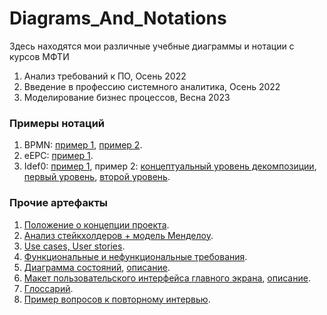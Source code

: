# Diagrams_And_Notations
Здесь находятся мои различные учебные диаграммы и нотации с курсов МФТИ 
1) Анализ требований к ПО, Осень 2022
2) Введение в профессию системного аналитика, Осень 2022
3) Моделирование бизнес процессов, Весна 2023

### Примеры нотаций
1. BPMN: [пример 1](https://github.com/Tanitum/Diagrams_And_Notations/blob/main/%D0%92%D0%B2%D0%B5%D0%B4%D0%B5%D0%BD%D0%B8%D0%B5%20%D0%B2%20%D0%BF%D1%80%D0%BE%D1%84%D0%B5%D1%81%D1%81%D0%B8%D1%8E%20%D1%81%D0%B8%D1%81%D1%82%D0%B5%D0%BC%D0%BD%D1%8B%D0%B9%20%D0%B0%D0%BD%D0%B0%D0%BB%D0%B8%D1%82%D0%B8%D0%BA/BPMN%20OOO%20%D0%9A%D1%80%D1%83%D0%BF%D0%BD%D1%8B%D0%B5%20%D0%B7%D0%B0%D0%BA%D0%B0%D0%B7%D1%8B.png), [пример 2](https://github.com/Tanitum/Diagrams_And_Notations/blob/main/%D0%9C%D0%BE%D0%B4%D0%B5%D0%BB%D0%B8%D1%80%D0%BE%D0%B2%D0%B0%D0%BD%D0%B8%D0%B5%20%D0%B1%D0%B8%D0%B7%D0%BD%D0%B5%D1%81%20%D0%BF%D1%80%D0%BE%D1%86%D0%B5%D1%81%D1%81%D0%BE%D0%B2/BPMN%20%D0%97%D0%B0%D0%BA%D0%B0%D0%B7%20%D1%82%D0%BE%D0%B2%D0%B0%D1%80%D0%B0.png).
2. eEPC: [пример 1](https://github.com/Tanitum/Diagrams_And_Notations/blob/main/%D0%9C%D0%BE%D0%B4%D0%B5%D0%BB%D0%B8%D1%80%D0%BE%D0%B2%D0%B0%D0%BD%D0%B8%D0%B5%20%D0%B1%D0%B8%D0%B7%D0%BD%D0%B5%D1%81%20%D0%BF%D1%80%D0%BE%D1%86%D0%B5%D1%81%D1%81%D0%BE%D0%B2/eEPC%20%D0%97%D0%B0%D0%BA%D0%B0%D0%B7%20%D1%82%D0%BE%D0%B2%D0%B0%D1%80%D0%B0.png).
3. Idef0: [пример 1](https://github.com/Tanitum/Diagrams_And_Notations/blob/main/%D0%92%D0%B2%D0%B5%D0%B4%D0%B5%D0%BD%D0%B8%D0%B5%20%D0%B2%20%D0%BF%D1%80%D0%BE%D1%84%D0%B5%D1%81%D1%81%D0%B8%D1%8E%20%D1%81%D0%B8%D1%81%D1%82%D0%B5%D0%BC%D0%BD%D1%8B%D0%B9%20%D0%B0%D0%BD%D0%B0%D0%BB%D0%B8%D1%82%D0%B8%D0%BA/IDEF0%20%D0%9E%D0%9E%D0%9E%20%D0%9A%D1%80%D1%83%D0%BF%D0%BD%D1%8B%D0%B5%20%D0%B7%D0%B0%D0%BA%D0%B0%D0%B7%D1%8B.png), пример 2: [концептуальный уровень декомпозиции](https://github.com/Tanitum/Diagrams_And_Notations/blob/main/%D0%9C%D0%BE%D0%B4%D0%B5%D0%BB%D0%B8%D1%80%D0%BE%D0%B2%D0%B0%D0%BD%D0%B8%D0%B5%20%D0%B1%D0%B8%D0%B7%D0%BD%D0%B5%D1%81%20%D0%BF%D1%80%D0%BE%D1%86%D0%B5%D1%81%D1%81%D0%BE%D0%B2/IDEF0%20%D0%97%D0%B0%D0%BA%D0%B0%D0%B7%20%D1%82%D0%BE%D0%B2%D0%B0%D1%80%D0%B0%200.png), [первый уровень](https://github.com/Tanitum/Diagrams_And_Notations/blob/main/%D0%9C%D0%BE%D0%B4%D0%B5%D0%BB%D0%B8%D1%80%D0%BE%D0%B2%D0%B0%D0%BD%D0%B8%D0%B5%20%D0%B1%D0%B8%D0%B7%D0%BD%D0%B5%D1%81%20%D0%BF%D1%80%D0%BE%D1%86%D0%B5%D1%81%D1%81%D0%BE%D0%B2/IDEF0%20%D0%97%D0%B0%D0%BA%D0%B0%D0%B7%20%D1%82%D0%BE%D0%B2%D0%B0%D1%80%D0%B0%201.png), [второй уровень](https://github.com/Tanitum/Diagrams_And_Notations/blob/main/%D0%9C%D0%BE%D0%B4%D0%B5%D0%BB%D0%B8%D1%80%D0%BE%D0%B2%D0%B0%D0%BD%D0%B8%D0%B5%20%D0%B1%D0%B8%D0%B7%D0%BD%D0%B5%D1%81%20%D0%BF%D1%80%D0%BE%D1%86%D0%B5%D1%81%D1%81%D0%BE%D0%B2/IDEF0%20%D0%97%D0%B0%D0%BA%D0%B0%D0%B7%20%D1%82%D0%BE%D0%B2%D0%B0%D1%80%D0%B0%201.6.png).

### Прочие артефакты
1. [Положение о концепции проекта](https://github.com/Tanitum/Diagrams_And_Notations/blob/main/%D0%90%D0%BD%D0%B0%D0%BB%D0%B8%D0%B7%20%D1%82%D1%80%D0%B5%D0%B1%D0%BE%D0%B2%D0%B0%D0%BD%D0%B8%D0%B9%20%D0%BA%20%D0%9F%D0%9E/%D0%9F%D0%BE%D0%BB%D0%BE%D0%B6%D0%B5%D0%BD%D0%B8%D0%B5%20%D0%BE%20%D0%BA%D0%BE%D0%BD%D1%86%D0%B5%D0%BF%D1%86%D0%B8%D0%B8%20%D0%BF%D1%80%D0%BE%D0%B5%D0%BA%D1%82%D0%B0.pdf).
2. [Анализ стейкхолдеров + модель Менделоу](https://github.com/Tanitum/Diagrams_And_Notations/blob/main/%D0%90%D0%BD%D0%B0%D0%BB%D0%B8%D0%B7%20%D1%82%D1%80%D0%B5%D0%B1%D0%BE%D0%B2%D0%B0%D0%BD%D0%B8%D0%B9%20%D0%BA%20%D0%9F%D0%9E/%D0%90%D0%BD%D0%B0%D0%BB%D0%B8%D0%B7%20%D1%81%D1%82%D0%B5%D0%B9%D0%BA%D1%85%D0%BE%D0%BB%D0%B4%D0%B5%D1%80%D0%BE%D0%B2%20%2B%20%D0%BC%D0%BE%D0%B4%D0%B5%D0%BB%D1%8C%20%D0%9C%D0%B5%D0%BD%D0%B4%D0%B5%D0%BB%D0%BE%D1%83.pdf).
3. [Use cases, User stories](https://github.com/Tanitum/Diagrams_And_Notations/blob/main/%D0%90%D0%BD%D0%B0%D0%BB%D0%B8%D0%B7%20%D1%82%D1%80%D0%B5%D0%B1%D0%BE%D0%B2%D0%B0%D0%BD%D0%B8%D0%B9%20%D0%BA%20%D0%9F%D0%9E/Use%20cases%2C%20User%20stories.pdf).
4. [Функциональные и нефункциональные требования](https://github.com/Tanitum/Diagrams_And_Notations/blob/main/%D0%90%D0%BD%D0%B0%D0%BB%D0%B8%D0%B7%20%D1%82%D1%80%D0%B5%D0%B1%D0%BE%D0%B2%D0%B0%D0%BD%D0%B8%D0%B9%20%D0%BA%20%D0%9F%D0%9E/(%D0%9D%D0%B5)%D1%84%D1%83%D0%BD%D0%BA%D1%86%D0%B8%D0%BE%D0%BD%D0%B0%D0%BB%D1%8C%D0%BD%D1%8B%D0%B5%20%D1%82%D1%80%D0%B5%D0%B1%D0%BE%D0%B2%D0%B0%D0%BD%D0%B8%D1%8F.pdf).
5. [Диаграмма состояний](https://github.com/Tanitum/Diagrams_And_Notations/blob/main/%D0%90%D0%BD%D0%B0%D0%BB%D0%B8%D0%B7%20%D1%82%D1%80%D0%B5%D0%B1%D0%BE%D0%B2%D0%B0%D0%BD%D0%B8%D0%B9%20%D0%BA%20%D0%9F%D0%9E/%D0%94%D0%B8%D0%B0%D0%B3%D1%80%D0%B0%D0%BC%D0%BC%D0%B0%20%D1%81%D0%BE%D1%81%D1%82%D0%BE%D1%8F%D0%BD%D0%B8%D0%B9.png), [описание](https://github.com/Tanitum/Diagrams_And_Notations/blob/main/%D0%90%D0%BD%D0%B0%D0%BB%D0%B8%D0%B7%20%D1%82%D1%80%D0%B5%D0%B1%D0%BE%D0%B2%D0%B0%D0%BD%D0%B8%D0%B9%20%D0%BA%20%D0%9F%D0%9E/%D0%A2%D0%B0%D0%B1%D0%BB%D0%B8%D1%86%D0%B0%20%D1%81%D1%83%D1%89%D0%BD%D0%BE%D1%81%D1%82%D0%B5%D0%B9%20%D0%BA%20%D0%B4%D0%B8%D0%B0%D0%B3%D1%80%D0%B0%D0%BC%D0%BC%D0%B5%20%D1%81%D0%BE%D1%81%D1%82%D0%BE%D1%8F%D0%BD%D0%B8%D0%B9.pdf).
6. [Макет пользовательского интерфейса главного экрана](https://github.com/Tanitum/Diagrams_And_Notations/blob/main/%D0%90%D0%BD%D0%B0%D0%BB%D0%B8%D0%B7%20%D1%82%D1%80%D0%B5%D0%B1%D0%BE%D0%B2%D0%B0%D0%BD%D0%B8%D0%B9%20%D0%BA%20%D0%9F%D0%9E/%D0%9C%D0%B0%D0%BA%D0%B5%D1%82%20%D0%BF%D0%BE%D0%BB%D1%8C%D0%B7%D0%BE%D0%B2%D0%B0%D1%82%D0%B5%D0%BB%D1%8C%D1%81%D0%BA%D0%BE%D0%B3%D0%BE%20%D0%B8%D0%BD%D1%82%D0%B5%D1%80%D1%84%D0%B5%D0%B9%D1%81%D0%B0%20%D0%B3%D0%BB%D0%B0%D0%B2%D0%BD%D0%BE%D0%B3%D0%BE%20%D1%8D%D0%BA%D1%80%D0%B0%D0%BD%D0%B0.png), [описание](https://github.com/Tanitum/Diagrams_And_Notations/blob/main/%D0%90%D0%BD%D0%B0%D0%BB%D0%B8%D0%B7%20%D1%82%D1%80%D0%B5%D0%B1%D0%BE%D0%B2%D0%B0%D0%BD%D0%B8%D0%B9%20%D0%BA%20%D0%9F%D0%9E/%D0%9E%D0%BF%D0%B8%D1%81%D0%B0%D0%BD%D0%B8%D0%B5%20%D0%BC%D0%B0%D0%BA%D0%B5%D1%82%D0%B0%20%D0%B8%D0%BD%D1%82%D0%B5%D1%80%D1%84%D0%B5%D0%B9%D1%81%D0%B0%20%D0%B3%D0%BB%D0%B0%D0%B2%D0%BD%D0%BE%D0%B3%D0%BE%20%D1%8D%D0%BA%D1%80%D0%B0%D0%BD%D0%B0.pdf).
7. [Глоссарий](https://github.com/Tanitum/Diagrams_And_Notations/blob/main/%D0%90%D0%BD%D0%B0%D0%BB%D0%B8%D0%B7%20%D1%82%D1%80%D0%B5%D0%B1%D0%BE%D0%B2%D0%B0%D0%BD%D0%B8%D0%B9%20%D0%BA%20%D0%9F%D0%9E/%D0%93%D0%BB%D0%BE%D1%81%D1%81%D0%B0%D1%80%D0%B8%D0%B9.pdf).
8. [Пример вопросов к повторному интервью](https://github.com/Tanitum/Diagrams_And_Notations/blob/main/%D0%90%D0%BD%D0%B0%D0%BB%D0%B8%D0%B7%20%D1%82%D1%80%D0%B5%D0%B1%D0%BE%D0%B2%D0%B0%D0%BD%D0%B8%D0%B9%20%D0%BA%20%D0%9F%D0%9E/%D0%9F%D1%80%D0%B8%D0%BC%D0%B5%D1%80%20%D0%B2%D0%BE%D0%BF%D1%80%D0%BE%D1%81%D0%BE%D0%B2%20%D0%BA%20%D0%B8%D0%BD%D1%82%D0%B5%D1%80%D0%B2%D1%8C%D1%8E.pdf).
